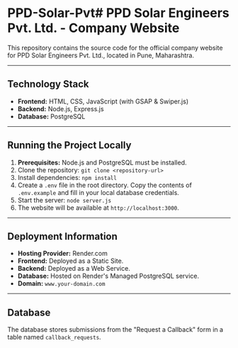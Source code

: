# PPD-Solar-Pvt# PPD Solar Engineers Pvt. Ltd. - Company Website

This repository contains the source code for the official company website for PPD Solar Engineers Pvt. Ltd., located in Pune, Maharashtra.

---

## Technology Stack
* **Frontend:** HTML, CSS, JavaScript (with GSAP & Swiper.js)
* **Backend:** Node.js, Express.js
* **Database:** PostgreSQL

---

## Running the Project Locally
1.  **Prerequisites:** Node.js and PostgreSQL must be installed.
2.  Clone the repository: `git clone <repository-url>`
3.  Install dependencies: `npm install`
4.  Create a `.env` file in the root directory. Copy the contents of `.env.example` and fill in your local database credentials.
5.  Start the server: `node server.js`
6.  The website will be available at `http://localhost:3000`.

---

## Deployment Information
* **Hosting Provider:** Render.com
* **Frontend:** Deployed as a Static Site.
* **Backend:** Deployed as a Web Service.
* **Database:** Hosted on Render's Managed PostgreSQL service.
* **Domain:** `www.your-domain.com`

---

## Database
The database stores submissions from the "Request a Callback" form in a table named `callback_requests`.